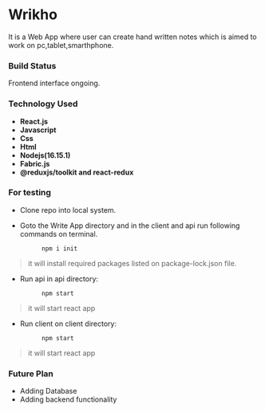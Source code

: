 # Wrikho

It is a Web App where user can create hand written notes which is aimed to work on pc,tablet,smarthphone.

### Build Status

Frontend interface ongoing.

### Technology Used

* **React.js**  
* **Javascript**  
* **Css**  
* **Html**  
* **Nodejs(16.15.1)**
* **Fabric.js**
* **@reduxjs/toolkit and react-redux**

### For testing

* Clone repo into local system.  
* Goto the Write App directory and in the client and api run  following commands on terminal.  

            npm i init           
> it will install required packages listed on package-lock.json file.  

* Run api in api directory:

            npm start       
> it will start react app

* Run client on client directory:

            npm start       
> it will start react app

### Future Plan

* Adding Database
* Adding backend functionality
